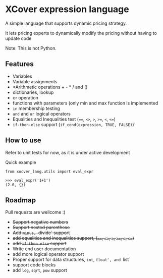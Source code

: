# XCover expression language


A simple language that supports dynamic pricing strategy.

It lets pricing experts to dynamically modify the pricing without having to update code

Note: This is not Python.

## Features

* Variables
* Variable assignments
* *Arithmetic operations + - * / and ()
* dictionaries, lookup
* or operation
* functions with parameters (only min and max function is  implemented
* `in` membership testing
* `and` and `or` logical operators
* Equalities and Inequalities test (`==`, `<>`, `>`, `>=`, `<`, `<=`)
* `if-then-else` support (`if_cond(expression, TRUE, FALSE)`)`

## How to use

Refer to unit tests for now, as it is under active development

Quick example

```
from xocver_lang.utils import eval_expr

>>> eval_expr('1+1')
(2.0, {})

```



## Roadmap

Pull requests are wellcome :)

* ~~Support negative numbers~~
* ~~Support nested parenthese~~
* ~~Add `minus, `divide` support~~
* ~~add equalities and inequalities support, (`==`, `<>`, `>`, `>=`, `<`, `<=`)~~
* ~~add `if-then-else` support~~
* Write end user documentation
* add more logical operator support
* Proper support for data structures, `int`, `float', and `list`
* support code blocks
* add `log`, `sqrt`, `pow` support

